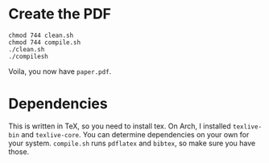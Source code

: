 # Create the PDF

```
chmod 744 clean.sh
chmod 744 compile.sh
./clean.sh
./compilesh
```

Voila, you now have `paper.pdf`.

# Dependencies

This is written in TeX, so you need to install tex.
On Arch, I installed `texlive-bin` and `texlive-core`.
You can determine dependencies on your own for your system.
`compile.sh` runs `pdflatex` and `bibtex`, so make sure you have those.

